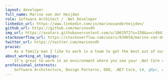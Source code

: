 ```yaml
---
layout: developer
full_name: Marino van der Heijden
role: Software Architect / .Net Developer
linkedin_url: https://www.linkedin.com/in/marinovanderheijden/
github_url: https://github.com/marinovdh
img_url: https://avatars.githubusercontent.com/u/1062972?s=150&u=cc49430dd3da7b315d13de519cdcc11b142c93a4&v=4
stackoverflow_url: https://stackoverflow.com/users/839658/marino-van-der-heijden
twitter_url: https://twitter.com/marinovdh
praise: 
    As a family man I like to work in a team to get the best out of ourselves. I structure the world with code, but not that much that I only see Matrix-style images. You can always contact me for questions about software architecture, DDD, any issue you run into in the whole stack of coding. Since I work here, I can now even answer some questions about Linux! Further more I love privacy, Cloud, Formula 1 and 007. 
about_working_at_logiqs:
    It's great to work in an environment where you see your .Net Core code working on a Raspberry Pi and Linux machine. Also setting up a new project from scretch is a joy. You get the time to learn on the job and have the possibility to try new tools and techniques. And in the end,... we contribute to make the world a better place!
professional_interests: 
    Software Architecture, Design Patterns, DDD, .NET Core, C#, gRpc, Azure, Databases, Raspberry Pi
---
```



<!-- Add additional content here, you can use Markdown. -->
